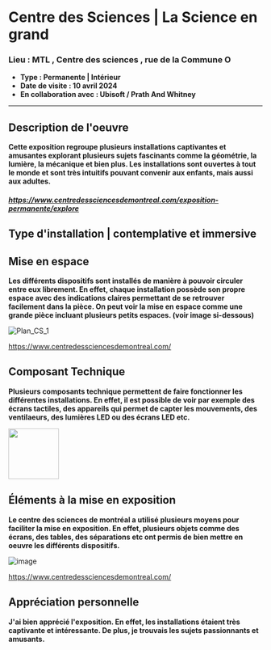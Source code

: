 # **Centre des Sciences** | **La Science en grand**
### **Lieu : MTL , Centre des sciences** ,  rue de la Commune O
 - **Type : Permanente | Intérieur**
 - **Date de visite : 10 avril 2024**
 - **En collaboration avec : Ubisoft / Prath And Whitney**
____________________________

## **Description de l'oeuvre**

**Cette exposition regroupe plusieurs installations captivantes et amusantes explorant plusieurs sujets fascinants comme la géométrie, la lumière, la mécanique et bien plus. Les installations sont ouvertes à tout le monde et sont très intuitifs pouvant convenir aux enfants, mais aussi aux adultes.** 

##### https://www.centredessciencesdemontreal.com/exposition-permanente/explore

## **Type d'installation | contemplative et immersive**

## **Mise en espace**
**Les différents dispositifs sont installés de manière à pouvoir circuler entre eux librement. En effet, chaque installation possède son propre espace avec des indications claires permettant de se retrouver facilement dans la pièce. On peut voir la mise en espace comme une grande pièce incluant plusieurs petits espaces. (voir image si-dessous)**

![Plan_CS_1](https://github.com/JoCrevier/H24_V11_inspiration_Crevier/assets/112189750/c4535292-45f7-48ea-bd57-561c4441af18)

https://www.centredessciencesdemontreal.com/

## **Composant Technique**
**Plusieurs composants technique permettent de faire fonctionner les différentes installations. En effet, il est possible de voir par exemple des écrans tactiles, des appareils qui permet de capter les mouvements, des ventilaeurs, des lumières LED ou des écrans LED etc.**

<img src="https://CS_image_1.png" width="100" height="100">



## **Éléments à la mise en exposition**
**Le centre des sciences de montréal a utilisé plusieurs moyens pour faciliter la mise en exposition. En effet, plusieurs objets comme des écrans, des tables, des séparations etc ont permis de bien mettre en oeuvre les différents dispositifs.** 

![image](https://github.com/JoCrevier/H24_V11_inspiration_Crevier/assets/112189750/6417d3a3-21a6-4808-9088-43fb432e869e)

https://www.centredessciencesdemontreal.com/


## **Appréciation personnelle**
**J'ai bien apprécié l'exposition. En effet, les installations étaient très captivante et intéressante. De plus, je trouvais les sujets passionnants et amusants.**
